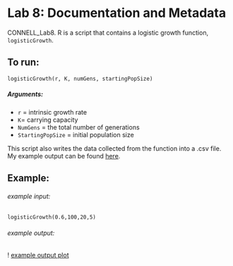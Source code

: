 # Lab 8: Documentation and Metadata

CONNELL_Lab8. R is a script that contains a logistic growth function, `logisticGrowth`. 

## To run:

```logisticGrowth(r, K, numGens, startingPopSize)```

##### Arguments:

* `r` = intrinsic growth rate
* `K`= carrying capacity
* `NumGens` = the total number of generations
* `StartingPopSize` = initial population size



This script also writes the data collected from the function into a .csv file. My example output can be found [here](logisticGrowthData.csv).



## Example:

###### example input:

```logisticGrowth(0.6,100,20,5)```



###### example output:

! [example output plot](ModelingLogisticGrowth.png)





